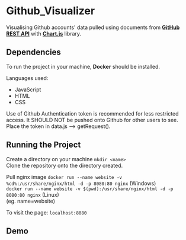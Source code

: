 # Github_Visualizer

Visualising Github accounts' data pulled using documents from **[GitHub REST API](https://docs.github.com/en/rest)** with **[Chart.js](https://www.chartjs.org/)** library.

## Dependencies

To run the project in your machine,  **Docker** should be installed. 

Languages used:
* JavaScript
* HTML
* CSS

Use of Github Authentication token is recommended for less restricted access. It SHOULD NOT be pushed onto Github for other users to see. 
Place the token in data.js --> getRequest().  

## Running the Project

Create a directory on your machine
```mkdir <name>```\
Clone the repository onto the directory created.

Pull nginx image
```docker run --name website -v %cd%:/usr/share/nginx/html -d -p 8080:80 nginx``` (Windows)\
```docker run --name website -v $(pwd):/usr/share/nginx/html -d -p 8080:80 nginx``` (Linux)\
(eg. name=website)

To visit the page: ```localhost:8080```

## Demo
  

